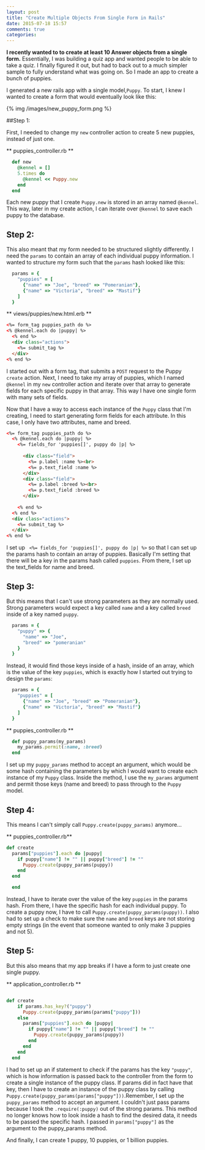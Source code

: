```yaml
---
layout: post
title: "Create Multiple Objects From Single Form in Rails"
date: 2015-07-18 15:57
comments: true
categories: 
---
```


<script type="text/javascript">

  var _gaq = _gaq || [];
  _gaq.push(['_setAccount', 'UA-38989132-1']);
  _gaq.push(['_trackPageview']);

  (function() {
    var ga = document.createElement('script'); ga.type = 'text/javascript'; ga.async = true;
    ga.src = ('https:' == document.location.protocol ? 'https://ssl' : 'http://www') + '.google-analytics.com/ga.js';
    var s = document.getElementsByTagName('script')[0]; s.parentNode.insertBefore(ga, s);
  })();

</script>

**I recently wanted to to create at least 10 Answer objects from a single form.** Essentially, I was building a quiz app and wanted people to be able to take a quiz. I finally figured it out, but had to back out to a much simpler sample to fully understand what was going on. So I made an app to create a bunch of puppies.

I generated a new rails app with a single model,`Puppy`. To start, I knew I wanted to create a form that would eventually look like this: 


{% img /images/new_puppy_form.png %}

##Step 1:

First, I needed to change my `new` controller action to create 5 new puppies, instead of just one.

** puppies_controller.rb **
```ruby
  def new
    @kennel = []
    5.times do
      @kennel << Puppy.new
    end
  end

```

Each new puppy that I create `Puppy.new` is stored in an array  named `@kennel`. This way, later in my create action, I can iterate over `@kennel` to save each puppy to the database.

## Step 2:

This also meant that my form needed to be structured slightly differently. I need the `params` to contain an array of each individual puppy information. I wanted to structure my form such that the `params` hash looked like this:

```ruby
  params = {
    "puppies" = [
      {"name" => "Joe", "breed" => "Pomeranian"}, 
      {"name" => "Victoria", "breed" => "Mastif"}
    ] 
  }

```

** views/puppies/new.html.erb **

```html
<%= form_tag puppies_path do %>
<% @kennel.each do |puppy| %>
  <% end %>
  <div class="actions">
    <%= submit_tag %>
  </div>
<% end %>
```

I started out with a form tag, that submits a `POST` request to the Puppy `create` action. Next, I need to take my array of puppies, which I named `@kennel` in my `new` controller action and iterate over that array to generate fields for each specific puppy in that array. This way I have one single form with many sets of fields.

Now that I have a way to access each instance of the `Puppy` class that I'm creating, I need to start generating form fields for each attribute. In this case, I only have two attributes, name and breed.

```html
<%= form_tag puppies_path do %>
  <% @kennel.each do |puppy| %>
    <%= fields_for 'puppies[]', puppy do |p| %>
  
      <div class="field">
        <%= p.label :name %><br>
        <%= p.text_field :name %>
      </div>
      <div class="field">
        <%= p.label :breed %><br>
        <%= p.text_field :breed %>
      </div>
      
    <% end %>
  <% end %>
  <div class="actions">
    <%= submit_tag %>
  </div>
<% end %>
```


I set up ` <%= fields_for 'puppies[]', puppy do |p| %>` so that I can set up the params hash to contain an array of puppies. Basically I'm setting that there will be a key in the params hash called `puppies`. From there, I set up the text_fields for name and breed.

## Step 3:

But this means that I can't use strong parameters as they are normally used. Strong parameters would expect a key called `name` and a key called `breed` inside of a key named `puppy`. 

```ruby
  params = {
    "puppy" => { 
      "name" => "Joe", 
      "breed" => "pomeranian" 
    }
  }
```


Instead, it would find those keys inside of a hash, inside of an array, which is the value of the key `puppies`, which is exactly how I started out trying to design the `params`:


```ruby
  params = {
    "puppies" = [
      {"name" => "Joe", "breed" => "Pomeranian"}, 
      {"name" => "Victoria", "breed" => "Mastif"}
    ] 
  }

```

** puppies_controller.rb **

```ruby
  def puppy_params(my_params)
    my_params.permit(:name, :breed)
  end
```

I set up my `puppy_params` method to accept an argument, which would be some hash containing the parameters by which I would want to create each instance of my `Puppy` class. Inside the method, I use the `my_params` argument and permit those keys (name and breed) to pass through to the `Puppy` model.

## Step 4:

This means I can't simply call `Puppy.create(puppy_params)` anymore...

** puppies_controller.rb**

```ruby
def create
  params["puppies"].each do |puppy|
    if puppy["name"] != "" || puppy["breed"] != ""
      Puppy.create(puppy_params(puppy))
    end
  end

  end
```

Instead, I have to iterate over the value of the key `puppies` in the params hash. From there, I have the specific hash for each individual puppy. To create a puppy now, I have to call `Puppy.create(puppy_params(puppy))`. I also had to set up a check to make sure the `name` and `breed` keys are not storing empty strings (in the event that someone wanted to only make 3 puppies and not 5).

## Step 5: 

But this also means that my app breaks if I have a form to just create one single puppy.


** application_controller.rb **

```ruby

def create
    if params.has_key?("puppy")
      Puppy.create(puppy_params(params["puppy"]))
    else 
      params["puppies"].each do |puppy|
        if puppy["name"] != "" || puppy["breed"] != ""
          Puppy.create(puppy_params(puppy))
        end
      end
    end
  end
```

I had to set up an if statement to check if the params has the key `"puppy"`, which is how information is passed back to the controller from the form to create a single instance of the puppy class. If params did in fact have that key, then I have to create an instance of the puppy class by calling `Puppy.create(puppy_params(params["puppy"]))`.Remember, I set up the `puppy_params` method to accept an argument. I couldn't just pass params because I took the `.require(:puppy)` out of the strong params. This method no longer knows how to look inside a hash to find the desired data, it needs to be passed the specific hash. I passed in `params["puppy"]` as the argument to the puppy_params method.

And finally, I can create 1 puppy, 10 puppies, or 1 billion puppies.


















